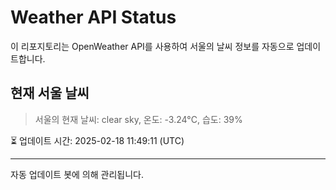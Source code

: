 
# Weather API Status

이 리포지토리는 OpenWeather API를 사용하여 서울의 날씨 정보를 자동으로 업데이트합니다.

## 현재 서울 날씨
> 서울의 현재 날씨: clear sky, 온도: -3.24°C, 습도: 39%

⏳ 업데이트 시간: 2025-02-18 11:49:11 (UTC)

---
자동 업데이트 봇에 의해 관리됩니다.
